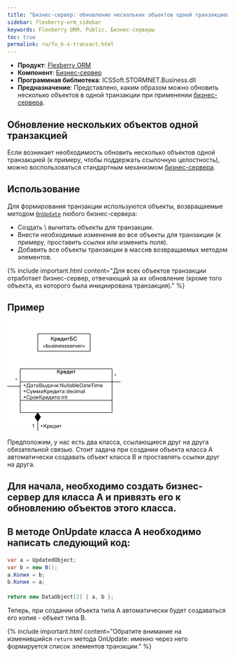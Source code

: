 ```yaml
---
title: "Бизнес-сервер: обновление нескольких объектов одной транзакцией"
sidebar: flexberry-orm_sidebar
keywords: Flexberry ORM, Public, Бизнес-серверы
toc: true
permalink: ru/fo_b-s-transact.html
---
```

* **Продукт**: [Flexberry ORM](fo_flexberry-o-r-m.html)
* **Компонент**: [Бизнес-сервер](fo_business-logic.html)
* **Программная библиотека**: ICSSoft.STORMNET.Business.dll
* **Предназначение**: Представлено, каким образом можно обновить несколько объектов в одной транзакции при применении [бизнес-сервера](fo_business-logic.html).

## Обновление нескольких объектов одной транзакцией
Если возникает необходимость обновить несколько объектов одной транзакцией (к примеру, чтобы поддержать ссылочную целостность), можно воспользоваться стандартным механизмом [бизнес-сервера](fo_business--servers--wrapper--business--facade.html).

## Использование
Для формирования транзакции используются объекты, возвращаемые методом [`OnUpdate`](b-s-example.html) любого бизнес-сервера:

* Создать \ вычитать объекты для транзакции.
* Внести необходимые изменения во все объекты для транзакции (к примеру, проставить ссылки или изменить поля).
* Добавить все объекты транзакции в массив возвращаемых методом элементов.

{% include important.html content="Для всех объектов транзакции отработает бизнес-сервер, отвечающий за их обновление (кроме того объекта, из которого была инициирована транзакция)." %}

## Пример

![](/images/pages/products/flexberry-orm/BSExample.PNG)

Предположим, у нас есть два класса, ссылающиеся друг на друга обязательной связью. Стоит задача при создании объекта класса A автоматически создавать объект класса В и проставлять ссылки друг на друга.

## Для начала, необходимо создать бизнес-сервер для класса A и привязть его к обновлению объектов этого класса.
## В методе OnUpdate класса A необходимо написать следующий код:

```cs
var a = UpdatedObject;
var b = new B();
a.Копия = b;
b.Копия = a;

return new DataObject[2] { a, b }; 
```

Теперь, при создании объекта типа А автоматически будет создаваться его копия - объект типа В.

{% include important.html content="Обратите внимание на изменившийся `return` метода OnUpdate: именно через него формируется список элементов транзкции." %}

